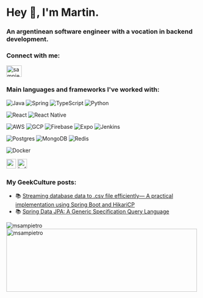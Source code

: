<h1 align="left">Hey 👋, I'm Martin.</h1>
<h3 align="left">An argentinean software engineer with a vocation in backend development.</h3>

<h3 align="left">Connect with me:</h3>
<p align="left">
<a href="https://linkedin.com/in/sampietromartin" target="blank"><img align="center" src="https://raw.githubusercontent.com/rahuldkjain/github-profile-readme-generator/master/src/images/icons/Social/linked-in-alt.svg" alt="sampietromartin" height="30" width="40" /></a>

<h3 align="left">Main languages and frameworks I've worked with:</h3>
<p align="left"> 
  <img alt="Java" src="https://img.shields.io/badge/Java-%23ED8B00.svg?logo=openjdk&logoColor=white"/>
   <img alt="Spring" src="https://img.shields.io/badge/Spring%20Boot-6DB33F?logo=springboot&logoColor=fff"/>
  <img alt="TypeScript" src="https://img.shields.io/badge/TypeScript-3178C6?logo=typescript&logoColor=fff"/>
  <img alt="Python" src="https://img.shields.io/badge/Python-3776AB?logo=python&logoColor=fff"/>
  <p align="left">
  <img alt="React" src="https://img.shields.io/badge/React-%2320232a.svg?logo=react&logoColor=%2361DAFB"/>
  <img alt="React Native" src="https://img.shields.io/badge/React_Native-%2320232a.svg?logo=react&logoColor=%2361DAFB"/>
</p>
  <p align="left">
  <img alt="AWS" src="https://img.shields.io/badge/AWS-%23FF9900.svg?style=for-the-badge&logo=amazon-aws&logoColor=white"/>
  <img alt="GCP" src="https://img.shields.io/badge/Google%20Cloud-%234285F4.svg?logo=google-cloud&logoColor=white"/>
  <img alt="Firebase" src="https://img.shields.io/badge/Firebase-039BE5?logo=Firebase&logoColor=white"/>
  <img alt="Expo" src="https://img.shields.io/badge/Expo-000020?logo=expo&logoColor=fff"/>
  <img alt="Jenkins" src="https://img.shields.io/badge/jenkins-%232C5263.svg?style=for-the-badge&logo=jenkins&logoColor=white"/>
  </p>
  <p align="left">
  <img alt="Postgres" src ="https://img.shields.io/badge/postgres-%23316192.svg?style=for-the-badge&logo=postgresql&logoColor=white"/>
  <img alt="MongoDB" src ="https://img.shields.io/badge/MongoDB-%234ea94b.svg?style=for-the-badge&logo=mongodb&logoColor=white"/>
  <img alt="Redis" src="https://img.shields.io/badge/redis-%23DD0031.svg?style=for-the-badge&logo=redis&logoColor=white"/>
  </p>
  <p align="left">
  <img alt="Docker" src="https://img.shields.io/badge/docker-%230db7ed.svg?style=for-the-badge&logo=docker&logoColor=white"/>
  </p>
  <p>
  <img src="https://www.vectorlogo.zone/logos/rabbitmq/rabbitmq-icon.svg" alt="rabbitMQ" width="25" height="25"/>
  <img src="https://www.vectorlogo.zone/logos/apache_kafka/apache_kafka-ar21~bgwhite.svg" alt="kafka" width="25" height="25"/>
  </p>
</p>

### My GeekCulture posts:
- 📚 <a href="https://medium.com/geekculture/hikaricp-multiple-connection-pools-over-single-physical-database-a1cda85fb33b" target="_blank">Streaming database data to .csv file efficiently— A practical implementation using Spring Boot and HikariCP</a>
- 📚 <a href="https://medium.com/geekculture/spring-data-jpa-a-generic-specification-query-language-a599aea84856" target="_blank">Spring Data JPA: A Generic Specification Query Language</a>

<p>
  <img align="left" src="https://github-readme-stats.vercel.app/api/top-langs?username=msampietro&theme=prussian&show_icons=true&locale=en&layout=compact" alt="msampietro" />
  <img width="500" height="165" align="center" src="https://github-readme-stats.vercel.app/api?username=msampietro&theme=prussian&hide=contribs,prs&count_private=true&show_icons=true&locale=en" alt="msampietro" />
</p>
